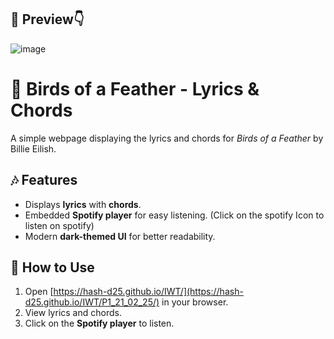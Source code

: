 ## 📸 Preview👇

![image](https://github.com/user-attachments/assets/f1b021e6-de20-4a9d-be1e-a0bf9fe93614)
# 🎵 Birds of a Feather - Lyrics & Chords

A simple webpage displaying the lyrics and chords for *Birds of a Feather* by Billie Eilish.

## 🎶 Features
- Displays **lyrics** with **chords**.
- Embedded **Spotify player** for easy listening. (Click on the spotify Icon to listen on spotify)
- Modern **dark-themed UI** for better readability.

## 🚀 How to Use
1. Open  [https://hash-d25.github.io/IWT/](https://hash-d25.github.io/IWT/P1_21_02_25/)  in your browser.
2. View lyrics and chords.
3. Click on the **Spotify player** to listen.
